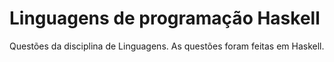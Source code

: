 # Linguagens de programação Haskell
Questões da disciplina de Linguagens. As questões foram feitas em Haskell.
